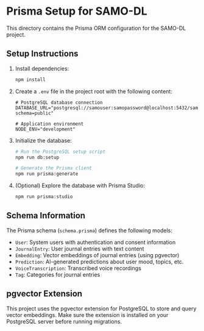 # Prisma Setup for SAMO-DL

This directory contains the Prisma ORM configuration for the SAMO-DL project.

## Setup Instructions

1. Install dependencies:

   ```bash
   npm install
   ```

2. Create a `.env` file in the project root with the following content:

   ```
   # PostgreSQL database connection
   DATABASE_URL="postgresql://samouser:samopassword@localhost:5432/samodb?schema=public"

   # Application environment
   NODE_ENV="development"
   ```

3. Initialize the database:

   ```bash
   # Run the PostgreSQL setup script
   npm run db:setup

   # Generate the Prisma client
   npm run prisma:generate
   ```

4. (Optional) Explore the database with Prisma Studio:

   ```bash
   npm run prisma:studio
   ```

## Schema Information

The Prisma schema (`schema.prisma`) defines the following models:

- `User`: System users with authentication and consent information
- `JournalEntry`: User journal entries with text content
- `Embedding`: Vector embeddings of journal entries (using pgvector)
- `Prediction`: AI-generated predictions about user mood, topics, etc.
- `VoiceTranscription`: Transcribed voice recordings
- `Tag`: Categories for journal entries

## pgvector Extension

This project uses the pgvector extension for PostgreSQL to store and query vector embeddings.
Make sure the extension is installed on your PostgreSQL server before running migrations.
